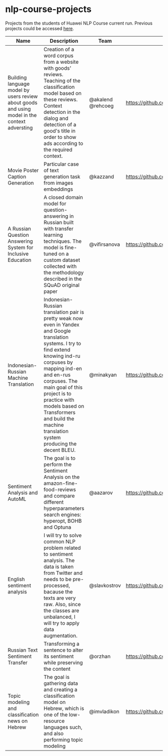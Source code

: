 # nlp-course-projects
Projects from the students of Huawei NLP Course current run. Previous projects could be accessed [here](./prev).


|Name|Description|Team|Repository|
|----|-----------|----|----------|
|Building language model by users review about goods and using model in the context adversting|Creation of a word corpus from a website with goods' reviews. Teaching of the classification model based on these reviews. Context detection in the dialog and detection of a good's title in order to show ads according to the required context.|@akalend @rehcoeg|https://github.com/akalend/mobile_nlp_analisys|
|Movie Poster Caption Generation|Particular case of text generation task from images embeddings|@kazzand|https://github.com/kazzand/huaweiproject|
|A Russian Question Answering System for Inclusive Education|A closed domain model for question-answering in Russian built with transfer learning techniques. The model is fine-tuned on a custom dataset collected with the methodology described in the SQuAD original paper|@vifirsanova|https://github.com/vifirsanova/nlp-huawei-project|
|Indonesian-Russian Machine Translation|Indonesian-Russian translation pair is pretty weak now even in Yandex and Google translation systems. I try to find extend knowing ind-ru corpuses by mapping ind-en and en-rus corpuses. The main goal of this project is to practice with models based on Transformers and build the machine translation system producing the decent BLEU.|@minakyan|https://github.com/minakovaa/indonesian-russian-translation|
|Sentiment Analysis and AutoML|The goal is to perform the Sentiment Analysis on the amazon-fine-food-reviews and compare different hyperparameters search engines: hyperopt, BOHB and Optuna |@aazarov|https://github.com/aazarov/NLP_SentimentAnalysis_HyperparametersSearch|
|English sentiment analysis|I will try to solve common NLP problem related to sentiment analysis. The data is taken from Twitter and needs to be pre-processed, bacause the texts are very raw. Also, since the classes are unbalanced, I will try to apply data augmentation.|@slavkostrov|https://github.com/slavkostrov/project-sentiment-eng|
|Russian Text Sentiment Transfer|Transforming a sentence to alter its sentiment while preserving the content|@orzhan|https://github.com/orzhan/russian-text-sentiment-transfer
|Topic modeling and classification news on Hebrew| The goal is gathering data and creating a classification model on Hebrew, which is one of the low-resource languages such, and also performing topic modeling|@imvladikon|https://github.com/imvladikon/huawei-nlpcourse-project
